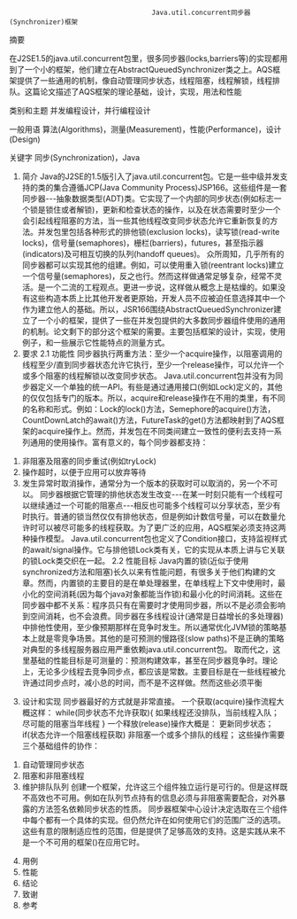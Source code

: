                                         Java.util.concurrent同步器(Synchronizer)框架
摘要

在J2SE1.5的java.util.concurrent包里，很多同步器(locks,barriers等)的实现都用到了一个小的框架，他们建立在AbstractQueuedSynchronizer类之上。AQS框架提供了一些通用的机制，像自动管理同步状态，线程阻塞，线程解锁，线程排队。这篇论文描述了AQS框架的理论基础，设计，实现，用法和性能

类别和主题
并发编程设计，并行编程设计

一般用语
算法(Algorithms)，测量(Measurement)，性能(Performance)，设计(Design)

关键字
同步(Synchronization)，Java

1.	简介
Java的J2SE的1.5版引入了java.util.concurrent包。它是一些中级并发支持的类的集合遵循JCP(Java Community Process)JSP166。这些组件是一套同步器---抽象数据类型(ADT)类。它实现了一个内部的同步状态(例如标志一个锁是锁住或者解锁)，更新和检查状态的操作，以及在状态需要时至少一个会引起线程阻塞的方法，当一些其他线程改变同步状态允许它重新恢复的方法。并发包里包括各种形式的排他锁(exclusion locks)，读写锁(read-write locks)，信号量(semaphores)，栅栏(barriers)，futures，甚至指示器(indicators)及可相互切换的队列(handoff queues)。
众所周知，几乎所有的同步器都可以实现其他的组建。例如，可以使用重入锁(reentrant locks)建立一个信号量(semaphores)，反之也行。然而这样做通常足够复杂，经常不灵活。是一个二流的工程观点。更进一步说，这样做从概念上是枯燥的。如果没有这些构造本质上比其他开发者更原始，开发人员不应被迫任意选择其中一个作为建立他人的基础。所以，JSR166围绕AbstractQueuedSynchronizer建立了一个小的框架，提供了一些在并发包提供的大多数同步器组件使用的通用的机制。论文剩下的部分这个框架的需要。主要包括框架的设计，实现，使用例子，和一些展示它性能特点的测量方式。
2.	要求
2.1	功能性
同步器执行两重方法：至少一个acquire操作，以阻塞调用的线程至少/直到同步器状态允许它执行，至少一个release操作，可以允许一个或多个阻塞的线程解锁以改变同步状态。
Java.util.concurrent包并没有为同步器定义一个单独的统一API。有些是通过通用接口(例如Lock)定义的，其他的仅仅包括专门的版本。所以，acquire和release操作在不用的类里，有不同的名称和形式。例如：Lock的lock()方法，Semephore的acquire()方法，CountDownLatch的await()方法，FutureTask的get()方法都映射到了AQS框架的acquire操作上。然而，并发包在不同类间建立一致性的便利去支持一系列通用的使用操作。富有意义的，每个同步器都支持：
1)	非阻塞及阻塞的同步重试(例如tryLock)
2)	操作超时，以便于应用可以放弃等待
3)	发生异常时取消操作，通常分为一个版本的获取时可以取消的，另一个不可以。
同步器根据它管理的排他状态发生改变---在某一时刻只能有一个线程可以继续通过一个可能的阻塞点---相反也可能多个线程可以分享状态，至少有时执行。普通的锁当然仅仅有排他状态，但是例如计数信号量，可以在数量允许时可以被尽可能多的线程获取。为了更广泛的应用，AQS框架必须支持这两种操作模型。
Java.util.concurrent包也定义了Condition接口，支持监视样式的await/signal操作。它与排他锁Lock类有关，它的实现从本质上讲与它关联的锁Lock类交织在一起。
2.2	性能目标
Java内置的锁(近似于使用synchronized方法和阻塞)长久以来有性能问题，有很多关于他们构建的文章。然而，内置锁的主要目的是在单处理器里，在单线程上下文中使用时，最小化的空间消耗(因为每个java对象都能当作锁)和最小化的时间消耗。这些在同步器中都不关系：程序员只有在需要时才使用同步器，所以不是必须会影响到空间消耗，也不会浪费。同步器在多线程设计(通常是日益增长的多处理器)中排他性使用，至少像预期那样在竞争时发生。所以通常优化JVM锁的策略基本上就是零竞争场景。其他的是可预测的慢路径(slow paths)不是正确的策略对典型的多线程服务器应用严重依赖java.util.concurrent包。
取而代之，这里基础的性能目标是可测量的：预测构建效率，甚至在同步器竞争时。理论上，无论多少线程去竞争同步点，都应该是常数。主要目标是在一些线程被允许通过同步点时，减小总的时间，而不是不这样做。然而这些必须平衡
3.	设计和实现
同步器最好的方式就是非常直接。
一个获取(acquire)操作流程大概这样：
	while(同步状态不允许获取){
		如果线程还没排队，当前线程入队；
		尽可能的阻塞当年线程
}
一个释放(release)操作大概是：
	更新同步状态；
	if(状态允许一个阻塞线程获取)
		非阻塞一个或多个排队的线程；
这些操作需要三个基础组件的协作：
1)	自动管理同步状态
2)	阻塞和非阻塞线程
3)	维护排队队列
创建一个框架，允许这三个组件独立运行是可行的。但是这样既不高效也不可用。例如在队列节点持有的信息必须与非阻塞需要配合，对外暴露的方法签名依赖同步状态的性质。
同步器框架中心设计决定选取在三个组件中每个都有一个具体的实现。但仍然允许在如何使用它们的范围广泛的选项。这些有意的限制适应性的范围，但是提供了足够高效的支持。这是实践从来不是一个不可用的框架()在应用它时。
4.	用例
5.	性能
6.	结论
7.	致谢
8.	参考
